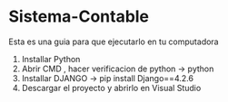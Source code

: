 ﻿# Sistema-Contable
Esta es una guia para que ejecutarlo en tu computadora
1. Installar Python
2. Abrir CMD , hacer verificacion de python -> python
3. Installar DJANGO -> pip install Django==4.2.6
4. Descargar el proyecto y abrirlo en Visual Studio
